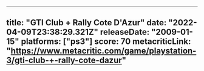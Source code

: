 
---
title: "GTI Club + Rally Cote D'Azur"
date: "2022-04-09T23:38:29.321Z"
releaseDate: "2009-01-15"
platforms: ["ps3"]
score: 70
metacriticLink: "https://www.metacritic.com/game/playstation-3/gti-club-+-rally-cote-dazur"
---
